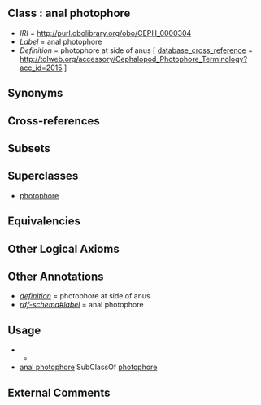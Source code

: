 
## Class : anal photophore

 * *IRI* = http://purl.obolibrary.org/obo/CEPH_0000304
 * *Label* = anal photophore
 * *Definition* = photophore at side of anus [ [database_cross_reference](../../ef/oboInOwl#hasDbXref.md) = http://tolweb.org/accessory/Cephalopod_Photophore_Terminology?acc_id=2015 ]

## Synonyms


## Cross-references


## Subsets


## Superclasses

 * [photophore](../../CEPH/98/CEPH_0000198.md)

## Equivalencies


## Other Logical Axioms


## Other Annotations

 * *[definition](../../IAO/15/IAO_0000115.md)* = photophore at side of anus
 * *[rdf-schema#label](../../el/rdf-schema#label.md)* = anal photophore

## Usage

 * -
 * [anal photophore](../../CEPH/04/CEPH_0000304.md) SubClassOf [photophore](../../CEPH/98/CEPH_0000198.md)

## External Comments

